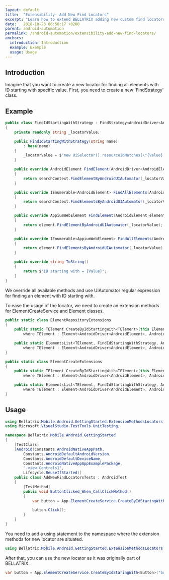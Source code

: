 ```yaml
---
layout: default
title:  "Extensibility- Add New Find Locators"
excerpt: "Learn how to extend BELLATRIX adding new custom find locators."
date:   2018-10-23 06:50:17 +0200
parent: android-automation
permalink: /android-automation/extensibility-add-new-find-locators/
anchors:
  introduction: Introduction
  example: Example
  usage: Usage
---
```

Introduction
------------
Imagine that you want to create a new locator for finding all elements with ID starting with specific value. First, you need to create a new 'FindStrategy' class.

Example
-------
```csharp
public class FindIdStartingWithStrategy : FindStrategy<AndroidDriver<AndroidElement>, AndroidElement>
{
    private readonly string _locatorValue;

    public FindIdStartingWithStrategy(string name)
        : base(name)
    {
        _locatorValue = $"new UiSelector().resourceIdMatches(\"{Value}.*\");";
    }

    public override AndroidElement FindElement(AndroidDriver<AndroidElement> searchContext)
    {
        return searchContext.FindElementByAndroidUIAutomator(_locatorValue);
    }

    public override IEnumerable<AndroidElement> FindAllElements(AndroidDriver<AndroidElement> searchContext)
    {
        return searchContext.FindElementsByAndroidUIAutomator(_locatorValue);
    }

    public override AppiumWebElement FindElement(AndroidElement element)
    {
        return element.FindElementByAndroidUIAutomator(_locatorValue);
    }

    public override IEnumerable<AppiumWebElement> FindAllElements(AndroidElement element)
    {
        return element.FindElementsByAndroidUIAutomator(_locatorValue);
    }

    public override string ToString()
    {
        return $"ID starting with = {Value}";
    }
}
```
We override all available methods and use UIAutomator regular expression for finding an element with ID starting with.

To ease the usage of the locator, we need to create an extension methods for ElementCreateService and Element classes.

```csharp
public static class ElementRepositoryExtensions
{
    public static TElement CreateByIdStartingWith<TElement>(this ElementCreateService repo, string id)
        where TElement : Element<AndroidDriver<AndroidElement>, AndroidElement> => repo.Create<TElement, FindIdStartingWithStrategy, AndroidDriver<AndroidElement>, AndroidElement>(new FindIdStartingWithStrategy(id));

    public static ElementsList<TElement, FindIdStartingWithStrategy, AndroidDriver<AndroidElement>, AndroidElement> CreateAllByIdStartingWith<TElement>(this ElementCreateService repo, string id)
        where TElement : Element<AndroidDriver<AndroidElement>, AndroidElement> => new ElementsList<TElement, FindIdStartingWithStrategy, AndroidDriver<AndroidElement>, AndroidElement>(new FindIdStartingWithStrategy(id), null);
}
```

```csharp
public static class ElementCreateExtensions
{
    public static TElement CreateByIdStartingWith<TElement>(this Element<AndroidDriver<AndroidElement>, AndroidElement> element, string id)
        where TElement : Element<AndroidDriver<AndroidElement>, AndroidElement> => element.Create<TElement, FindIdStartingWithStrategy>(new FindIdStartingWithStrategy(id));

    public static ElementsList<TElement, FindIdStartingWithStrategy, AndroidDriver<AndroidElement>, AndroidElement> CreateAllByIdStartingWith<TElement>(this Element<AndroidDriver<AndroidElement>, AndroidElement> element, string id)
        where TElement : Element<AndroidDriver<AndroidElement>, AndroidElement> => new ElementsList<TElement, FindIdStartingWithStrategy, AndroidDriver<AndroidElement>, AndroidElement>(new FindIdStartingWithStrategy(id), element.WrappedElement);
}
```

Usage
------------
```csharp
using Bellatrix.Mobile.Android.GettingStarted.ExtensionMethodsLocators;
using Microsoft.VisualStudio.TestTools.UnitTesting;

namespace Bellatrix.Mobile.Android.GettingStarted
{
    [TestClass]
    [Android(Constants.AndroidNativeAppPath,
        Constants.AndroidDefaultAndroidVersion,
        Constants.AndroidDefaultDeviceName,
        Constants.AndroidNativeAppAppExamplePackage,
        ".view.Controls1",
        Lifecycle.ReuseIfStarted)]
    public class AddNewFindLocatorsTests : AndroidTest
    {
        [TestMethod]
        public void ButtonClicked_When_CallClickMethod()
        {
            var button = App.ElementCreateService.CreateByIdStaringWith<Button>("button");

            button.Click();
        }
    }
}
```
You need to add a using statement to the namespace where the extension methods for new locator are situated.

```csharp
using Bellatrix.Mobile.Android.GettingStarted.ExtensionMethodsLocators;
```
After that, you can use the new locator as it was originally part of BELLATRIX.
```csharp
var button = App.ElementCreateService.CreateByIdStaringWith<Button>("button");
```
